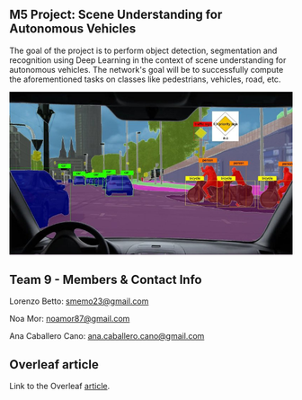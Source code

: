 ## M5 Project: Scene Understanding for Autonomous Vehicles
The goal of the project is to perform object detection, segmentation and recognition using Deep Learning in the context of scene understanding for autonomous vehicles. The network's goal will be to successfully compute the aforementioned tasks on classes like pedestrians, vehicles, road, etc.

<p align="center">
<img src="https://github.com/BourbonCreams/mcv-m5/blob/master/imgs/introduction.jpg" width="600"/>
</p>

## Team 9 - Members & Contact Info
Lorenzo Betto: smemo23@gmail.com

Noa Mor: noamor87@gmail.com

Ana Caballero Cano: ana.caballero.cano@gmail.com

## Overleaf article
Link to the Overleaf [article](https://www.overleaf.com/13898040xvmgkgtptqnm#/53860354/).
